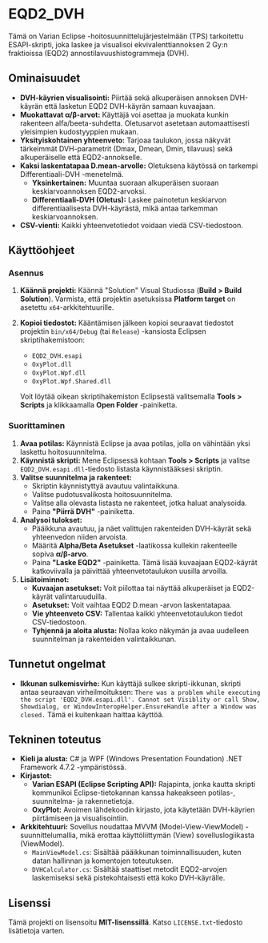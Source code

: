 # EQD2_DVH

Tämä on Varian Eclipse -hoitosuunnittelujärjestelmään (TPS) tarkoitettu ESAPI-skripti, joka laskee ja visualisoi ekvivalenttiannoksen 2 Gy:n fraktioissa (EQD2) annostilavuushistogrammeja (DVH).

## Ominaisuudet

* **DVH-käyrien visualisointi:** Piirtää sekä alkuperäisen annoksen DVH-käyrän että lasketun EQD2 DVH-käyrän samaan kuvaajaan.
* **Muokattavat α/β-arvot:** Käyttäjä voi asettaa ja muokata kunkin rakenteen alfa/beeta-suhdetta. Oletusarvot asetetaan automaattisesti yleisimpien kudostyyppien mukaan.
* **Yksityiskohtainen yhteenveto:** Tarjoaa taulukon, jossa näkyvät tärkeimmät DVH-parametrit (Dmax, Dmean, Dmin, tilavuus) sekä alkuperäiselle että EQD2-annokselle.
* **Kaksi laskentatapaa D.mean-arvolle:** Oletuksena käytössä on tarkempi Differentiaali-DVH -menetelmä.
    * **Yksinkertainen:** Muuntaa suoraan alkuperäisen suoraan keskiarvoannoksen EQD2-arvoksi.
    * **Differentiaali-DVH (Oletus):** Laskee painotetun keskiarvon differentiaalisesta DVH-käyrästä, mikä antaa tarkemman keskiarvoannoksen.
* **CSV-vienti:** Kaikki yhteenvetotiedot voidaan viedä CSV-tiedostoon.

## Käyttöohjeet

### Asennus

1.  **Käännä projekti:** Käännä "Solution" Visual Studiossa (**Build > Build Solution**). Varmista, että projektin asetuksissa **Platform target** on asetettu `x64`-arkkitehtuurille.
2.  **Kopioi tiedostot:** Kääntämisen jälkeen kopioi seuraavat tiedostot projektin `bin/x64/Debug` (tai `Release`) -kansiosta Eclipsen skriptihakemistoon:
    * `EQD2_DVH.esapi`
    * `OxyPlot.dll`
    * `OxyPlot.Wpf.dll`
    * `OxyPlot.Wpf.Shared.dll`

    Voit löytää oikean skriptihakemiston Eclipsestä valitsemalla **Tools > Scripts** ja klikkaamalla **Open Folder** -painiketta.

### Suorittaminen

1.  **Avaa potilas:** Käynnistä Eclipse ja avaa potilas, jolla on vähintään yksi laskettu hoitosuunnitelma.
2.  **Käynnistä skripti:** Mene Eclipsessä kohtaan **Tools > Scripts** ja valitse `EQD2_DVH.esapi.dll`-tiedosto listasta käynnistääksesi skriptin.
3.  **Valitse suunnitelma ja rakenteet:**
    * Skriptin käynnistyttyä avautuu valintaikkuna.
    * Valitse pudotusvalikosta hoitosuunnitelma.
    * Valitse alla olevasta listasta ne rakenteet, jotka haluat analysoida.
    * Paina **"Piirrä DVH"** -painiketta.
4.  **Analysoi tulokset:**
    * Pääikkuna avautuu, ja näet valittujen rakenteiden DVH-käyrät sekä yhteenvedon niiden arvoista.
    * Määritä **Alpha/Beta Asetukset** -laatikossa kullekin rakenteelle sopiva **α/β-arvo**.
    * Paina **"Laske EQD2"** -painiketta. Tämä lisää kuvaajaan EQD2-käyrät katkoviivalla ja päivittää yhteenvetotaulukon uusilla arvoilla.
5.  **Lisätoiminnot:**
    * **Kuvaajan asetukset:** Voit piilottaa tai näyttää alkuperäiset ja EQD2-käyrät valintaruuduilla.
    * **Asetukset:** Voit vaihtaa EQD2 D.mean -arvon laskentatapaa.
    * **Vie yhteenveto CSV:** Tallentaa kaikki yhteenvetotaulukon tiedot CSV-tiedostoon.
    * **Tyhjennä ja aloita alusta:** Nollaa koko näkymän ja avaa uudelleen suunnitelman ja rakenteiden valintaikkunan.

## Tunnetut ongelmat

* **Ikkunan sulkemisvirhe:** Kun käyttäjä sulkee skripti-ikkunan, skripti antaa seuraavan virheilmoituksen:
    `There was a problem while executing the script 'EQD2_DVH.esapi.dll'. Cannot set Visiblity or call Show, Showdialog, or WindowInteropHelper.EnsureHandle after a Window was closed.` Tämä ei kuitenkaan haittaa käyttöä.
  
## Tekninen toteutus

* **Kieli ja alusta:** C# ja WPF (Windows Presentation Foundation) .NET Framework 4.7.2 -ympäristössä.
* **Kirjastot:**
    * **Varian ESAPI (Eclipse Scripting API):** Rajapinta, jonka kautta skripti kommunikoi Eclipse-tietokannan kanssa hakeakseen potilas-, suunnitelma- ja rakennetietoja.
    * **OxyPlot:** Avoimen lähdekoodin kirjasto, jota käytetään DVH-käyrien piirtämiseen ja visualisointiin.
* **Arkkitehtuuri:** Sovellus noudattaa MVVM (Model-View-ViewModel) -suunnittelumallia, mikä erottaa käyttöliittymän (View) sovelluslogiikasta (ViewModel).
    * `MainViewModel.cs`: Sisältää pääikkunan toiminnallisuuden, kuten datan hallinnan ja komentojen toteutuksen.
    * `DVHCalculator.cs`: Sisältää staattiset metodit EQD2-arvojen laskemiseksi sekä pistekohtaisesti että koko DVH-käyrälle.

## Lisenssi

Tämä projekti on lisensoitu **MIT-lisenssillä**. Katso `LICENSE.txt`-tiedosto lisätietoja varten.
